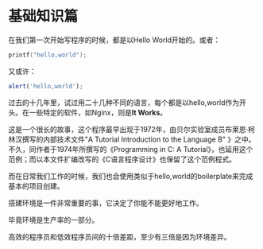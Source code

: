 基础知识篇
===

在我们第一次开始写程序的时候，都是以Hello World开始的。或者：

```c
printf("hello,world");
```

又或许：

```javascript
alert('hello,world');
```

过去的十几年里，试过用二十几种不同的语言，每个都是以hello,world作为开头。在一些特定的软件，如Nginx，则是**It Works**。

这是一个很长的故事，这个程序最早出现于1972年，由贝尔实验室成员布莱恩·柯林汉撰写的内部技术文件"A Tutorial Introduction to the Language B"
》之中。不久，同作者于1974年所撰写的《Programming in C: A Tutorial》，也延用这个范例；而以本文件扩编改写的《C语言程序设计》也保留了这个范例程式。

而在日常我们工作的时候，我们也会使用类似于hello,world的boilerplate来完成基本的项目创建。

搭建环境是一件非常重要的事，它决定了你能不能更好地工作。

毕竟环境是生产率的一部分。

高效的程序员和低效程序员间的十倍差距，至少有三倍是因为环境差异。
